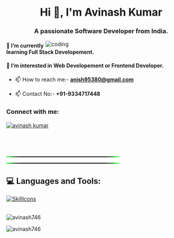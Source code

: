 
<h1 align="center">Hi 👋, I'm Avinash Kumar</h1>
<h3 align="center">A passionate Software Developer from India.</h3>
<img align="right" alt="coding" width="400" src="https://github.com/user-attachments/assets/0ae03250-373c-4200-acc7-25fb35d5882a">
<h4>🔭 I’m currently learning Full Stack Developement. </h4>
<h4>🌱 I’m interested in Web Developement or Frontend Developer.</h4>


- 📫 How to reach me:- **anish95380@gmail.com**

- 📫 Contact No:- **+91-9334717448**

<h3 align="left">Connect with me:</h3>
<p align="left">
<a href="https://linkedin.com/in/avinash kumar" target="blank"><img align="center" src="https://raw.githubusercontent.com/rahuldkjain/github-profile-readme-generator/master/src/images/icons/Social/linked-in-alt.svg" alt="avinash kumar" height="30" width="40" /></a>
</p>
<br>
<br>

<!-- Green Line SVG -->
![Green Line gif](https://github.com/avinash746/avinash746/blob/main/Green%20Line.gif)
![Green Line gif](https://github.com/avinash746/avinash746/blob/main/Green%20Line.gif)
<br>
## 💻 Languages and Tools:

[![SkillIcons](https://skillicons.dev/icons?i=python,js,ts,html,css,bootstrap,nodejs,react,tailwindcss,mongodb,mysql,aws,vscode,idle)](https://skillicons.dev)<br/>
<br>
<p><img align="center" src="https://github-readme-streak-stats.herokuapp.com/?user=avinash746&" alt="avinash746" /></p>
<p><img align="right bottom" src="https://github-readme-stats.vercel.app/api/top-langs?username=avinash746&show_icons=true&locale=en&layout=compact" alt="avinash746" /></p>
